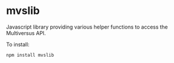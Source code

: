 # mvslib

Javascript library providing various helper functions to access the Multiversus API. 

To install: 

```
npm install mvslib
```

